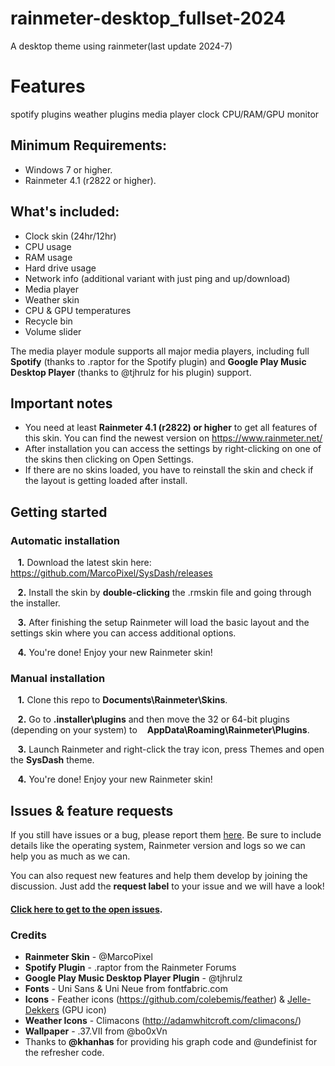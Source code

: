 # rainmeter-desktop_fullset-2024
A desktop theme using rainmeter(last update 2024-7)
# Features
spotify plugins
weather plugins
media player
clock
CPU/RAM/GPU monitor
## Minimum Requirements:
- Windows 7 or higher.
- Rainmeter 4.1 (r2822 or higher).


## What's included:
- Clock skin (24hr/12hr)
- CPU usage
- RAM usage
- Hard drive usage
- Network info (additional variant with just ping and up/download)
- Media player
- Weather skin
- CPU & GPU temperatures
- Recycle bin
- Volume slider

The media player module supports all major media players, including full **Spotify** (thanks to .raptor for the Spotify plugin) and **Google Play Music Desktop Player** (thanks to @tjhrulz for his plugin) support.

## Important notes


- You need at least **Rainmeter 4.1 (r2822) or higher** to get all features of this skin. You can find the newest version on https://www.rainmeter.net/
- After installation you can access the settings by right-clicking on one of the skins then clicking on Open Settings.
- If there are no skins loaded, you have to reinstall the skin and check if the layout is getting loaded after install.

## Getting started

### Automatic installation

&nbsp;&nbsp;&nbsp;**1.**  Download the latest skin here: https://github.com/MarcoPixel/SysDash/releases

&nbsp;&nbsp;&nbsp;**2.**  Install the skin by **double-clicking** the .rmskin file and going through the installer.

&nbsp;&nbsp;&nbsp;**3.**  After finishing the setup Rainmeter will load the basic layout and the settings skin where you can access additional options.

&nbsp;&nbsp;&nbsp;**4.**  You're done! Enjoy your new Rainmeter skin!

### Manual installation

&nbsp;&nbsp;&nbsp;**1.**  Clone this repo to **Documents\Rainmeter\Skins**.

&nbsp;&nbsp;&nbsp;**2.**  Go to **.installer\plugins** and then move the 32 or 64-bit plugins (depending on your system) to &nbsp;&nbsp;&nbsp;**AppData\Roaming\Rainmeter\Plugins**.

&nbsp;&nbsp;&nbsp;**3.**  Launch Rainmeter and right-click the tray icon, press Themes and open the **SysDash** theme.

&nbsp;&nbsp;&nbsp;**4.**  You're done! Enjoy your new Rainmeter skin!

## Issues & feature requests

If you still have issues or a bug, please report them [here](https://github.com/MarcoPixel/SysDash/issues). Be sure to include details like the operating system, Rainmeter version and logs so we can help you as much as we can.

You can also request new features and help them develop by joining the discussion. Just add the **request label** to your issue and we will have a look!

#### [Click here to get to the open issues](https://github.com/MarcoPixel/SysDash/issues).

### Credits
- **Rainmeter Skin** - @MarcoPixel 
- **Spotify Plugin** - .raptor from the Rainmeter Forums
- **Google Play Music Desktop Player Plugin** - @tjhrulz 
- **Fonts** - Uni Sans & Uni Neue from fontfabric.com
- **Icons** - Feather icons (https://github.com/colebemis/feather) & [Jelle-Dekkers](http://jelle-dekkers.deviantart.com/) (GPU icon)
- **Weather Icons** - Climacons (http://adamwhitcroft.com/climacons/)
- **Wallpaper** - .37.VII from @bo0xVn
- Thanks to **@khanhas** for providing his graph code and @undefinist for the refresher code.
